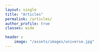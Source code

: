 ```yaml
---
layout: single
title: "Articles"
permalink: /articles/
author_profile: true
classes: wide

header :
    image: "/assets/images/universe.jpg"
---
```

